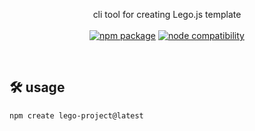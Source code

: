 <p align="center">
    cli tool for creating Lego.js template
    <br/><br/>
    <a href="https://npmjs.com/package/create-lego-project"><img src="https://badgen.net/npm/v/create-lego-project" alt="npm package"></a> <a href="https://nodejs.org/en/about/releases/"><img src="https://img.shields.io/node/v/create-lego-project" alt="node compatibility"></a>
</p>
<br/>


## 🛠 usage
```zsh
npm create lego-project@latest
```

